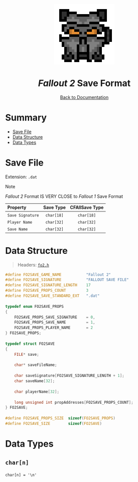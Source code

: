 <div align="center">

![Fallout 2 Logo 192x192](../assets/fo2/fo2_logo_192x192.png)

# *Fallout 2* Save Format

[Back to Documentation](../DOCS.md)

</div>



# Summary

* [Save File](#save-file)
* [Data Structure](#data-structure)
* [Data Types](#data-types)



# Save File

Extension: `.dat`

> [!NOTE]
> *Fallout 2* Format IS VERY CLOSE to *Fallout 1* Save Format

| Property         | Save Type  | CFAllSave Type |
| :--------------- | :--------: | :------------: |
| `Save Signature` | `char[18]` | `char[18]`     |
| `Player Name`    | `char[32]` | `char[32]`     |
| `Save Name`      | `char[32]` | `char[32]`     |



# Data Structure

> Headers: [`fo2.h`](../src/fo2.h)

```c
#define FO2SAVE_GAME_NAME           "Fallout 2"
#define FO2SAVE_SIGNATURE           "FALLOUT SAVE FILE"
#define FO2SAVE_SIGNATURE_LENGTH    17
#define FO2SAVE_PROPS_COUNT         3
#define FO2SAVE_SAVE_STANDARD_EXT   ".dat"

typedef enum FO2SAVE_PROPS
{
    FO2SAVE_PROPS_SAVE_SIGNATURE    = 0,
    FO2SAVE_PROPS_SAVE_NAME         = 1,
    FO2SAVE_PROPS_PLAYER_NAME       = 2
} FO2SAVE_PROPS;

typedef struct FO2SAVE
{
    FILE* save;

    char* saveFileName;

    char saveSignature[FO2SAVE_SIGNATURE_LENGTH + 1];
    char saveName[32];

    char playerName[32];

    long unsigned int propAddresses[FO2SAVE_PROPS_COUNT];
} FO2SAVE;

#define FO2SAVE_PROPS_SIZE  sizeof(FO2SAVE_PROPS)
#define FO2SAVE_SIZE        sizeof(FO2SAVE)
```



# Data Types

## `char[n]`

`char[n] = '\n'`
